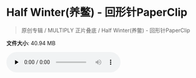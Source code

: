 # Half Winter(养鳖) - 回形针PaperClip

> 原创专辑 / MULTIPLY 正片叠底 / Half Winter(养鳖) - 回形针PaperClip

**文件大小**: 40.94 MB

<audio preload="none" controls><source src="https://file.hsyhx.top/video/原创专辑/MULTIPLY 正片叠底/Half Winter(养鳖) - 回形针PaperClip.flac" type="audio/mpeg">🤔 您的浏览器不支持此音频格式</audio>